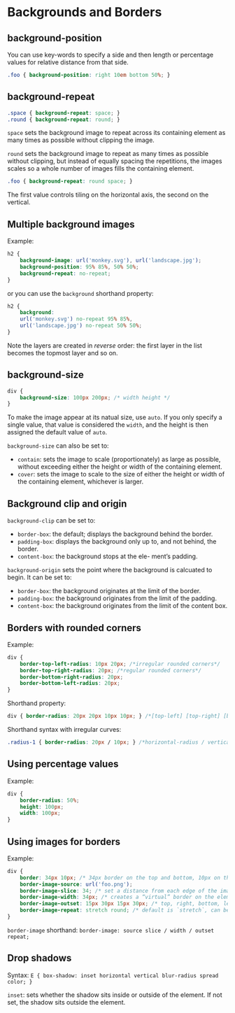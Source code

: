 # Backgrounds and Borders

## background-position

You can use key-words to specify a side and then length or percentage values for relative distance from that side.

```css
.foo { background-position: right 10em bottom 50%; }
```

## background-repeat

```css
.space { background-repeat: space; }
.round { background-repeat: round; }
```

`space` sets the background image to repeat across its containing element as many times as possible without clipping the image.

`round` sets the background image to repeat as many times as possible without clipping, but instead of equally spacing the repetitions, the images scales so a whole number of images fills the containing element.

```css
.foo { background-repeat: round space; }
```

The first value controls tiling on the horizontal axis, the second on the vertical.

## Multiple background images

Example:

```css
h2 {
    background-image: url('monkey.svg'), url('landscape.jpg');
    background-position: 95% 85%, 50% 50%;
    background-repeat: no-repeat;
}
```

or you can use the `background` shorthand property:

```css
h2 {
    background:
    url('monkey.svg') no-repeat 95% 85%,
    url('landscape.jpg') no-repeat 50% 50%;
}
```

Note the layers are created in *reverse* order: the first layer in the list becomes the topmost layer and so on.

## background-size

```css
div {
	background-size: 100px 200px; /* width height */
}
```

To make the image appear at its natual size, use `auto`. If you only specify a single value, that value is considered the `width`, and the height is then assigned the default value of `auto`.

`background-size` can also be set to:

- `contain`: sets the image to scale (proportionately) as large as possible, without exceeding either the height or width of the containing element.
- `cover`: sets the image to scale to the size of either the height or width of the containing element, whichever is larger.

## Background clip and origin

`background-clip` can be set to:

- `border-box`: the default; displays the background behind the border.
- `padding-box`: displays the background only up to, and not behind, the border.
- `content-box`: the background stops at the ele- ment’s padding.

`background-origin` sets the point where the background is calcuated to begin. It can be set to:

- `border-box`: the background originates at the limit of the border.
- `padding-box`: the background originates from the limit of the padding.
- `content-box`: the background originates from the limit of the content box.

## Borders with rounded corners

Example:

```css
div {
	border-top-left-radius: 10px 20px; /*irregular rounded corners*/
	border-top-right-radius: 20px; /*regular rounded corners*/
	border-bottom-right-radius: 20px;
	border-bottom-left-radius: 20px;
}
```

Shorthand property:

```css
div { border-radius: 20px 20px 10px 10px; } /*[top-left] [top-right] [bottom-right] [bottom-left]*/
```

Shorthand syntax with irregular curves:

```css
.radius-1 { border-radius: 20px / 10px; } /*horizontal-radius / vertical-radius*/
```

## Using percentage values

Example:

```css
div {
	border-radius: 50%;
	height: 100px;
	width: 100px;
}
```

## Using images for borders

Example:

```css
div {
	border: 34px 10px; /* 34px border on the top and bottom, 10px on the left and right */
	border-image-source: url('foo.png');
	border-image-slice: 34; /* set a distance from each edge of the image */
	border-image-width: 34px; /* creates a “virtual” border on the element with no impact on page layout or flow */
	border-image-outset: 15px 30px 15px 30px; /* top, right, bottom, left; outsetting the image to start from outside the border box */
	border-image-repeat: stretch round; /* default is `stretch`, can be `repeat` and `round`; horizontal repetition, vertical */
} 
```

`border-image` shorthand: `border-image: source slice / width / outset repeat;`

## Drop shadows

Syntax: `E { box-shadow: inset horizontal vertical blur-radius spread color; }`

`inset`: sets whether the shadow sits inside or outside of the element. If not set, the shadow sits outside the element. 